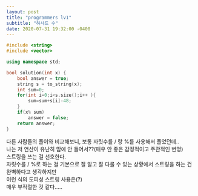 ```yaml
---
layout: post
title: "programmers lv1"
subtitle: "하샤드 수"
date: 2020-07-31 19:32:00 -0400
---
```


```cpp
#include <string>
#include <vector>

using namespace std;

bool solution(int x) {
    bool answer = true;
    string s = to_string(x);
    int sum=0;
    for(int i=0;i<s.size();i++ ){
        sum=sum+s[i]-48;
    }
    if(x% sum)
        answer = false;
    return answer;
}
```

다른 사람들의 풀이와 비교해보니,
보통 자릿수를 / 랑 %를 사용해서 풀었던데..  
나는 저 연산이 유난히 맘에 안 들어서??(매우 안 좋은 감정적이고 주관적인 변명)  
스트링을 쓰는 걸 선호한다.  
자릿수를 / %로 하는 걸 기본으로 잘 알고 잘 다룰 수 있는 상황에서 스트링을 하는 건 완벽하다고 생각하지만  
이런 식의 도피성 스트링 사용은(?)   
매우 부적절한 것 같다.....  

